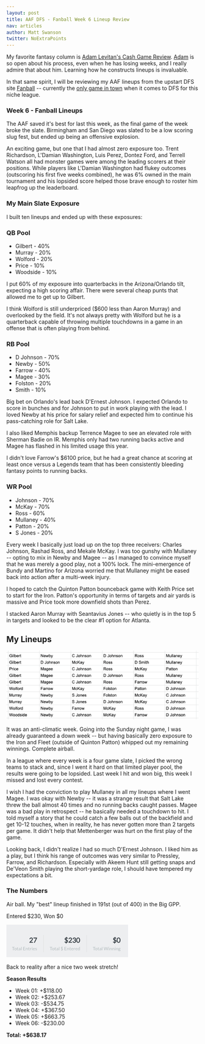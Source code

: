 ```yaml
---
layout: post
title: AAF DFS - Fanball Week 6 Lineup Review
nav: articles
author: Matt Swanson
twitter: NoExtraPoints
---
```


My favorite fantasy column is [Adam Levitan's Cash Game Review](https://www.draftkings.com/playbook/nfl/fantasy-football-adam-levitans-week-17-cash-game-review). [Adam](https://twitter.com/adamlevitan) is so open about his process, even when he has losing weeks, and I really admire that about him. Learning how he constructs lineups is invaluable.

In that same spirit, I will be reviewing my AAF lineups from the upstart DFS site [Fanball](https://www.fanball.com) -- currently the [only game in town](/ultimate-guide-to-aaf-fantasy) when it comes to DFS for this niche league.

<h3 class="team-header aaf-header">Week 6 - Fanball Lineups</h3>

The AAF saved it's best for last this week, as the final game of the week broke the slate. Birmingham and San Diego was slated to be a low scoring slug fest, but ended up being an offensive explosion.

An exciting game, but one that I had almost zero exposure too. Trent Richardson, L'Damian Washington, Luis Perez, Dontez Ford, and Terrell Watson all had monster games were among the leading scorers at their positions. While players like L'Damian Washington had flukey outcomes (outscoring his first five weeks combined), he was 6% owned in the main tournament and his lopsided score helped those brave enough to roster him leapfrog up the leaderboard.

<h3 class="aaf-header-small">My Main Slate Exposure</h3>

I built ten lineups and ended up with these exposures:

### QB Pool

- Gilbert - 40%
- Murray - 20%
- Wolford - 20%
- Price - 10%
- Woodside - 10%

I put 60% of my exposure into quarterbacks in the Arizona/Orlando tilt, expecting a high scoring affair. There were several cheap punts that allowed me to get up to Gilbert.

I think Wolford is still underpriced (\$600 less than Aaron Murray) and overlooked by the field. It's not always pretty with Wolford but he is a quarterback capable of throwing multiple touchdowns in a game in an offense that is often playing from behind.

### RB Pool

- D Johnson - 70%
- Newby - 50%
- Farrow - 40%
- Magee - 30%
- Folston - 20%
- Smith - 10%

Big bet on Orlando's lead back D'Ernest Johnson. I expected Orlando to score in bunches and for Johnson to put in work playing with the lead. I loved Newby at his price for salary relief and expected him to continue his pass-catching role for Salt Lake.

I also liked Memphis backup Terrence Magee to see an elevated role with Sherman Badie on IR. Memphis only had two running backs active and Magee has flashed in his limited usage this year.

I didn't love Farrow's \$6100 price, but he had a great chance at scoring at least once versus a Legends team that has been consistently bleeding fantasy points to running backs.

### WR Pool

- Johnson - 70%
- McKay - 70%
- Ross - 60%
- Mullaney - 40%
- Patton - 20%
- S Jones - 20%

Every week I basically just load up on the top three receivers: Charles Johnson, Rashad Ross, and Mekale McKay. I was too gunshy with Mullaney -- opting to mix in Newby and Magee -- as I managed to convince myself that he was merely a good play, not a 100% lock. The mini-emergence of Bundy and Martino for Arizona worried me that Mullaney might be eased back into action after a multi-week injury.

I hoped to catch the Quinton Patton bounceback game with Keith Price set to start for the Iron. Patton's opportunity in terms of targets and air yards is massive and Price took more downfield shots than Perez.

I stacked Aaron Murray with Seantavius Jones -- who quietly is in the top 5 in targets and looked to be the clear #1 option for Atlanta.

## My Lineups

![](/images/fanball-week-6-lineups.png)

It was an anti-climatic week. Going into the Sunday night game, I was already guaranteed a down week -- but having basically zero exposure to the Iron and Fleet (outside of Quinton Patton) whipped out my remaining winnings. Complete airball.

In a league where every week is a four game slate, I picked the wrong teams to stack and, since I went it hard on that limited player pool, the results were going to be lopsided. Last week I hit and won big, this week I missed and lost every contest.

I wish I had the conviction to play Mullaney in all my lineups where I went Magee. I was okay with Newby -- it was a strange result that Salt Lake threw the ball almost 40 times and no running backs caught passes. Magee was a bad play in retrospect -- he basically needed a touchdown to hit. I told myself a story that he could catch a few balls out of the backfield and get 10-12 touches, when in reality, he has never gotten more than 2 targets per game. It didn't help that Mettenberger was hurt on the first play of the game.

Looking back, I didn't realize I had so much D'Ernest Johnson. I liked him as a play, but I think his range of outcomes was very similar to Pressley, Farrow, and Richardson. Especially with Akeem Hunt still getting snaps and De'Veon Smith playing the short-yardage role, I should have tempered my expectations a bit.

<h3 class="aaf-header-small">The Numbers</h3>

Air ball. My "best" lineup finished in 191st (out of 400) in the Big GPP.

Entered $230, Won $0

![](/images/fanball-week-6-results.png)

Back to reality after a nice two week stretch!

**Season Results**

- Week 01: +\$118.00
- Week 02: +\$253.67
- Week 03: -\$534.75
- Week 04: +\$367.50
- Week 05: +\$663.75
- Week 06: -\$230.00

**Total: +\$638.17**
